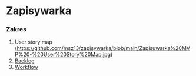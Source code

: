 # Zapisywarka

### Zakres
1. User story map
(https://github.com/msz13/zapisywarka/blob/main/Zapisuwarka%20MVP%20-%20User%20Story%20Map.jpg)
3. [Backlog](https://github.com/users/msz13/projects/3/views/1)
4. [Workflow](https://github.com/users/msz13/projects/4)
